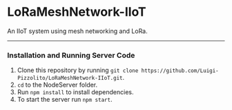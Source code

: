 # LoRaMeshNetwork-IIoT
 An IIoT system using mesh networking and LoRa.

---

### Installation and Running Server Code
1. Clone this repository by running `git clone https://github.com/Luigi-Pizzolito/LoRaMeshNetwork-IIoT.git`.
2. `cd` to the NodeServer folder.
3. Run `npm install` to install dependencies.
4. To start the server run `npm start`.
